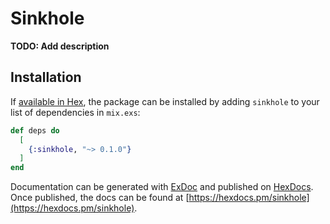 # Sinkhole

**TODO: Add description**

## Installation

If [available in Hex](https://hex.pm/docs/publish), the package can be installed
by adding `sinkhole` to your list of dependencies in `mix.exs`:

```elixir
def deps do
  [
    {:sinkhole, "~> 0.1.0"}
  ]
end
```

Documentation can be generated with [ExDoc](https://github.com/elixir-lang/ex_doc)
and published on [HexDocs](https://hexdocs.pm). Once published, the docs can
be found at [https://hexdocs.pm/sinkhole](https://hexdocs.pm/sinkhole).

